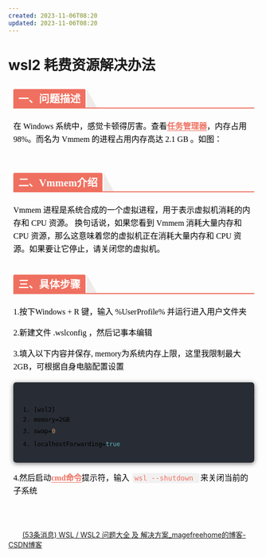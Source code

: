 ```yaml
---
created: 2023-11-06T08:20
updated: 2023-11-06T08:20
---
```

# wsl2 耗费资源解决办法

<div id="nice" style="font-size: 16px; color: black; padding: 0 10px; line-height: 1.6; word-spacing: 0px; letter-spacing: 0px; word-break: break-word; word-wrap: break-word; text-align: left; font-family: Optima-Regular, Optima, PingFangSC-light, PingFangTC-light,
    'PingFang SC', Cambria, Cochin, Georgia, Times, 'Times New Roman', serif;"><span data-type="text"><div><h2 style="margin-top: 30px; margin-bottom: 15px; padding: 0px; font-weight: bold; color: black; border-bottom: 2px solid rgb(239, 112, 96); font-size: 1.3em;"><span class="prefix" style="display: none;"></span><span class="content" style="display: inline-block; font-weight: bold; background: rgb(239, 112, 96); color: #ffffff; padding: 3px 10px 1px; border-top-right-radius: 3px; border-top-left-radius: 3px; margin-right: 3px;">一、问题描述</span><span class="suffix"></span><span style="display: inline-block; vertical-align: bottom; border-bottom: 36px solid #efebe9; border-right: 20px solid transparent;"> </span></h2><p style="font-size: 16px; padding-top: 8px; padding-bottom: 8px; margin: 0; line-height: 26px; color: black;">在 Windows 系统中，感觉卡顿得厉害。查看<a href="https://so.csdn.net/so/search?q=%E4%BB%BB%E5%8A%A1%E7%AE%A1%E7%90%86%E5%99%A8&amp;spm=1001.2101.3001.7020" target="_blank" class="hl hl-1" data-report-click="{&quot;spm&quot;:&quot;1001.2101.3001.7020&quot;,&quot;dest&quot;:&quot;https://so.csdn.net/so/search?q=%E4%BB%BB%E5%8A%A1%E7%AE%A1%E7%90%86%E5%99%A8&amp;spm=1001.2101.3001.7020&quot;,&quot;extra&quot;:&quot;{\&quot;searchword\&quot;:\&quot;任务管理器\&quot;}&quot;}" data-tit="任务管理器" data-pretit="任务管理器" style="text-decoration: none; word-wrap: break-word; font-weight: bold; color: rgb(239, 112, 96); border-bottom: 1px solid rgb(239, 112, 96);">任务管理器</a>，内存占用 98%。而名为 Vmmem 的进程占用内存高达 2.1 GB 。如图：</p><p class="img-center" style="font-size: 16px; padding-top: 8px; padding-bottom: 8px; margin: 0; line-height: 26px; color: black;"><img alt src="https://img-blog.csdnimg.cn/img_convert/486deeedeea1fefda5cb23615b01c3c4.png" style="display: block; margin: 0 auto; max-width: 100%;"></p><h2 style="margin-top: 30px; margin-bottom: 15px; padding: 0px; font-weight: bold; color: black; border-bottom: 2px solid rgb(239, 112, 96); font-size: 1.3em;"><span class="prefix" style="display: none;"></span><span class="content" style="display: inline-block; font-weight: bold; background: rgb(239, 112, 96); color: #ffffff; padding: 3px 10px 1px; border-top-right-radius: 3px; border-top-left-radius: 3px; margin-right: 3px;">二、Vmmem介绍</span><span class="suffix"></span><span style="display: inline-block; vertical-align: bottom; border-bottom: 36px solid #efebe9; border-right: 20px solid transparent;"> </span></h2><p style="font-size: 16px; padding-top: 8px; padding-bottom: 8px; margin: 0; line-height: 26px; color: black;">Vmmem 进程是系统合成的一个虚拟进程，用于表示虚拟机消耗的内存和 CPU 资源。 换句话说，如果您看到 Vmmem 消耗大量内存和 CPU 资源，那么这意味着您的虚拟机正在消耗大量内存和 CPU 资源。如果要让它停止，请关闭您的虚拟机。</p><h2 style="margin-top: 30px; margin-bottom: 15px; padding: 0px; font-weight: bold; color: black; border-bottom: 2px solid rgb(239, 112, 96); font-size: 1.3em;"><span class="prefix" style="display: none;"></span><span class="content" style="display: inline-block; font-weight: bold; background: rgb(239, 112, 96); color: #ffffff; padding: 3px 10px 1px; border-top-right-radius: 3px; border-top-left-radius: 3px; margin-right: 3px;">三、具体步骤</span><span class="suffix"></span><span style="display: inline-block; vertical-align: bottom; border-bottom: 36px solid #efebe9; border-right: 20px solid transparent;"> </span></h2><p style="font-size: 16px; padding-top: 8px; padding-bottom: 8px; margin: 0; line-height: 26px; color: black;">1.按下Windows + R 键，输入 %UserProfile% 并运行进入用户文件夹</p><p style="font-size: 16px; padding-top: 8px; padding-bottom: 8px; margin: 0; line-height: 26px; color: black;">2.新建文件 .wslconfig ，然后记事本编辑</p><p style="font-size: 16px; padding-top: 8px; padding-bottom: 8px; margin: 0; line-height: 26px; color: black;">3.填入以下内容并保存, memory为系统内存上限，这里我限制最大2GB，可根据自身电脑配置设置</p><pre data-index="0" class="custom" style="margin-top: 10px; margin-bottom: 10px; border-radius: 5px; box-shadow: rgba(0, 0, 0, 0.55) 0px 2px 10px;"><span style="display: block; background: url(https://files.mdnice.com/user/3441/876cad08-0422-409d-bb5a-08afec5da8ee.svg); height: 30px; width: 100%; background-size: 40px; background-repeat: no-repeat; background-color: #282c34; margin-bottom: -7px; border-radius: 5px; background-position: 10px 10px;"></span><code class="language-java hljs" style="overflow-x: auto; padding: 16px; color: #abb2bf; display: -webkit-box; font-family: Operator Mono, Consolas, Monaco, Menlo, monospace; font-size: 12px; -webkit-overflow-scrolling: touch; padding-top: 15px; background: #282c34; border-radius: 5px;"><ol class="hljs-ln" style="margin-top: 8px; margin-bottom: 8px; padding-left: 25px; color: black; list-style-type: decimal; width: 100%;"><li><div class="hljs-ln-numbers"><div class="hljs-ln-line hljs-ln-n" data-line-number="1"></div></div><div class="hljs-ln-code"><div class="hljs-ln-line">[wsl2]</div></div></li><li><div class="hljs-ln-numbers"><div class="hljs-ln-line hljs-ln-n" data-line-number="2"></div></div><div class="hljs-ln-code"><div class="hljs-ln-line">memory=2GB</div></div></li><li><div class="hljs-ln-numbers"><div class="hljs-ln-line hljs-ln-n" data-line-number="3"></div></div><div class="hljs-ln-code"><div class="hljs-ln-line">swap=<span class="hljs-number" style="color: #d19a66; line-height: 26px;">0</span></div></div></li><li><div class="hljs-ln-numbers"><div class="hljs-ln-line hljs-ln-n" data-line-number="4"></div></div><div class="hljs-ln-code"><div class="hljs-ln-line">localhostForwarding=<span class="hljs-literal" style="color: #56b6c2; line-height: 26px;">true</span></div></div></li></ol></code><div class="hljs-button {2}" data-title="复制" onclick="hljs.copyCode(event)"></div></pre><p style="font-size: 16px; padding-top: 8px; padding-bottom: 8px; margin: 0; line-height: 26px; color: black;">4.然后启动<a href="https://so.csdn.net/so/search?q=cmd%E5%91%BD%E4%BB%A4&amp;spm=1001.2101.3001.7020" target="_blank" class="hl hl-1" data-report-click="{&quot;spm&quot;:&quot;1001.2101.3001.7020&quot;,&quot;dest&quot;:&quot;https://so.csdn.net/so/search?q=cmd%E5%91%BD%E4%BB%A4&amp;spm=1001.2101.3001.7020&quot;,&quot;extra&quot;:&quot;{\&quot;searchword\&quot;:\&quot;cmd命令\&quot;}&quot;}" data-tit="cmd命令" data-pretit="cmd命令" style="text-decoration: none; word-wrap: break-word; font-weight: bold; color: rgb(239, 112, 96); border-bottom: 1px solid rgb(239, 112, 96);">cmd命令</a>提示符，输入&nbsp;<span style="color:#1c7331;"><code style="font-size: 14px; word-wrap: break-word; padding: 2px 4px; border-radius: 4px; margin: 0 2px; background-color: rgba(27, 31, 35, 0.05); font-family: Operator Mono, Consolas, Monaco, Menlo, monospace; word-break: break-all; color: rgb(239, 112, 96);">wsl --shutdown&nbsp;</code></span>来关闭当前的子系统</p><p style="font-size: 16px; padding-top: 8px; padding-bottom: 8px; margin: 0; line-height: 26px; color: black;">&nbsp;</p></div></div></span>

　　[(53条消息) WSL / WSL2 问题大全 及 解决方案_magefreehome的博客-CSDN博客](https://blog.csdn.net/magefreehome/article/details/107885573?spm=1001.2101.3001.6650.2&utm_medium=distribute.pc_relevant.none-task-blog-2%7Edefault%7ECTRLIST%7ERate-2-107885573-blog-127638402.235%5Ev38%5Epc_relevant_anti_vip&depth_1-utm_source=distribute.pc_relevant.none-task-blog-2%7Edefault%7ECTRLIST%7ERate-2-107885573-blog-127638402.235%5Ev38%5Epc_relevant_anti_vip&utm_relevant_index=5)

　　‍
